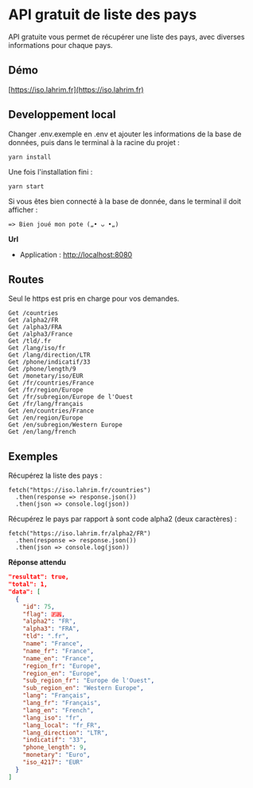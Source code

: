 # API gratuit de liste des pays
API gratuite vous permet de récupérer une liste des pays, avec diverses informations pour chaque pays.


## Démo
[https://iso.lahrim.fr](https://iso.lahrim.fr)


## Developpement local
Changer .env.exemple en .env et ajouter les informations de la base de données, puis dans le terminal à la racine du projet :
```
yarn install
```

Une fois l'installation fini :
```
yarn start
```

Si vous êtes bien connecté à la base de donnée, dans le terminal il doit afficher :
```
=> Bien joué mon pote („• ᴗ •„)
```

**Url**
- Application : [http://localhost:8080](http://localhost:8080)


## Routes
Seul le https est pris en charge pour vos demandes.
```
Get /countries
Get /alpha2/FR
Get /alpha3/FRA
Get /alpha3/France
Get /tld/.fr
Get /lang/iso/fr
Get /lang/direction/LTR
Get /phone/indicatif/33
Get /phone/length/9
Get /monetary/iso/EUR
Get /fr/countries/France
Get /fr/region/Europe
Get /fr/subregion/Europe de l'Ouest
Get /fr/lang/français
Get /en/countries/France
Get /en/region/Europe
Get /en/subregion/Western Europe
Get /en/lang/french
```

## Exemples
Récupérez la liste des pays :
```
fetch("https://iso.lahrim.fr/countries")
  .then(response => response.json())
  .then(json => console.log(json))
```

Récupérez le pays par rapport à sont code alpha2 (deux caractères) :
```
fetch("https://iso.lahrim.fr/alpha2/FR")
  .then(response => response.json())
  .then(json => console.log(json))
```

**Réponse attendu**
```json
"resultat": true,
"total": 1,
"data": [
  {
    "id": 75,
    "flag": 🇫🇷,
    "alpha2": "FR",
    "alpha3": "FRA",
    "tld": ".fr",
    "name": "France",
    "name_fr": "France",
    "name_en": "France",
    "region_fr": "Europe",
    "region_en": "Europe",
    "sub_region_fr": "Europe de l'Ouest",
    "sub_region_en": "Western Europe",
    "lang": "Français",
    "lang_fr": "Français",
    "lang_en": "French",
    "lang_iso": "fr",
    "lang_local": "fr_FR",
    "lang_direction": "LTR",
    "indicatif": "33",
    "phone_length": 9,
    "monetary": "Euro",
    "iso_4217": "EUR"
  }
]
```
